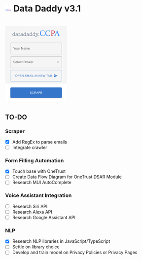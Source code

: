 # <img src="datadaddy/src/assets/img/DataDaddyLogo.png" width="20"/> Data Daddy v3.1

# <img src="datadaddy/src/assets/img/datadaddy.png" width="200"/>

## TO-DO

### Scraper
- [X] Add RegEx to parse emails
- [ ] Integrate crawler

### Form Filling Automation
- [X] Touch base with OneTrust
- [ ] Create Data Flow Diagram for OneTrust DSAR Module
- [ ] Research MUI AutoComplete

### Voice Assistant Integration
- [ ] Research Siri API
- [ ] Research Alexa API
- [ ] Research Google Assistant API

### NLP
- [X] Research NLP libraries in JavaScript/TypeScript
- [ ] Settle on library choice
- [ ] Develop and train model on Privacy Policies or Privacy Pages
